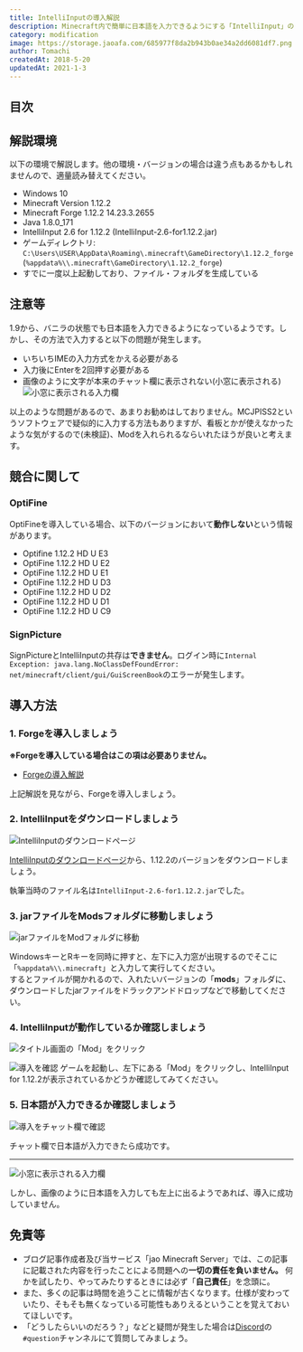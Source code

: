 ```yaml
---
title: IntelliInputの導入解説
description: Minecraft内で簡単に日本語を入力できるようにする「IntelliInput」の導入方法を解説します。
category: modification
image: https://storage.jaoafa.com/685977f8da2b943b0ae34a2dd6081df7.png
author: Tomachi
createdAt: 2018-5-20
updatedAt: 2021-1-3
---
```


## 目次

<!--contents-->

## 解説環境

以下の環境で解説します。他の環境・バージョンの場合は違う点もあるかもしれませんので、適量読み替えてください。

- Windows 10
- Minecraft Version 1.12.2
- Minecraft Forge 1.12.2 14.23.3.2655
- Java 1.8.0_171
- IntelliInput 2.6 for 1.12.2 (IntelliInput-2.6-for1.12.2.jar)
- ゲームディレクトリ: `C:\Users\USER\AppData\Roaming\.minecraft\GameDirectory\1.12.2_forge` (`%appdata%\\.minecraft\GameDirectory\1.12.2_forge`)
- すでに一度以上起動しており、ファイル・フォルダを生成している

## 注意等

1.9から、バニラの状態でも日本語を入力できるようになっているようです。しかし、その方法で入力すると以下の問題が発生します。

- いちいちIMEの入力方式をかえる必要がある
- 入力後にEnterを2回押す必要がある
- 画像のように文字が本来のチャット欄に表示されない(小窓に表示される)
![小窓に表示される入力欄](https://storage.jaoafa.com/660b5ab0c627d939f778682cacfc6017.jpg)

以上のような問題があるので、あまりお勧めはしておりません。MCJPISS2というソフトウェアで疑似的に入力する方法もありますが、看板とかが使えなかったような気がするので(未検証)、Modを入れられるならいれたほうが良いと考えます。

## 競合に関して

### OptiFine

OptiFineを導入している場合、以下のバージョンにおいて**動作しない**という情報があります。

- Optifine 1.12.2 HD U E3
- OptiFine 1.12.2 HD U E2
- OptiFine 1.12.2 HD U E1
- OptiFine 1.12.2 HD U D3
- OptiFine 1.12.2 HD U D2
- OptiFine 1.12.2 HD U D1
- OptiFine 1.12.2 HD U C9

### SignPicture

SignPictureとIntelliInputの共存は**できません**。ログイン時に`Internal Exception: java.lang.NoClassDefFoundError: net/minecraft/client/gui/GuiScreenBook`のエラーが発生します。

## 導入方法

### 1. Forgeを導入しましょう

**※Forgeを導入している場合はこの項は必要ありません。**  

- [Forgeの導入解説](/blog/forge_commentary)  

上記解説を見ながら、Forgeを導入しましょう。

### 2. IntelliInputをダウンロードしましょう

![IntelliInputのダウンロードページ](https://storage.jaoafa.com/f6c8eda667b65a2dc1f6a246829baa66.jpg)

[IntelliInputのダウンロードページ](http://mcc.mcsv.jp/IntelliInput/Download)から、1.12.2のバージョンをダウンロードしましょう。

執筆当時のファイル名は`IntelliInput-2.6-for1.12.2.jar`でした。

### 3. jarファイルをModsフォルダに移動しましょう

![jarファイルをModフォルダに移動](https://storage.jaoafa.com/60bdba7562f78eca6bc503a87eb1a8b7.jpg)  

WindowsキーとRキーを同時に押すと、左下に入力窓が出現するのでそこに「``%appdata%\\.minecraft``」と入力して実行してください。  
するとファイルが開かれるので、入れたいバージョンの「**mods**」フォルダに、ダウンロードしたjarファイルをドラックアンドドロップなどで移動してください。

### 4. IntelliInputが動作しているか確認しましょう

![タイトル画面の「Mod」をクリック](https://storage.jaoafa.com/160b2560e7aea5fbc21f0ebfb4c62476.jpg)

![導入を確認](https://storage.jaoafa.com/0e2c58560e876cc992fc3cb3f8a67eb0.jpg)
ゲームを起動し、左下にある「Mod」をクリックし、IntelliInput for 1.12.2が表示されているかどうか確認してみてください。

### 5. 日本語が入力できるか確認しましょう

![導入をチャット欄で確認](https://storage.jaoafa.com/5461a05a30e08adf0ef47994b8e32fc0.jpg)

チャット欄で日本語が入力できたら成功です。

---

![小窓に表示される入力欄](https://storage.jaoafa.com/660b5ab0c627d939f778682cacfc6017.jpg)

しかし、画像のように日本語を入力しても左上に出るようであれば、導入に成功していません。

## 免責等

- ブログ記事作成者及び当サービス「jao Minecraft Server」では、この記事に記載された内容を行ったことによる問題への**一切の責任を負いません。** 何かを試したり、やってみたりするときには必ず「**自己責任**」を念頭に。
- また、多くの記事は時間を追うことに情報が古くなります。仕様が変わっていたり、そもそも無くなっている可能性もありえるということを覚えておいてほしいです。
- 「どうしたらいいのだろう？」などと疑問が発生した場合は[Discord](community/discord)の`#question`チャンネルにて質問してみましょう。
